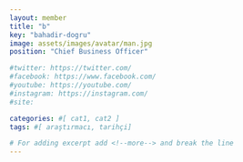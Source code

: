 ```yaml
---
layout: member
title: "b"
key: "bahadir-dogru"
image: assets/images/avatar/man.jpg
position: "Chief Business Officer"

#twitter: https://twitter.com/
#facebook: https://www.facebook.com/
#youtube: https://youtube.com/
#instagram: https://instagram.com/
#site: 

categories: #[ cat1, cat2 ]
tags: #[ araştırmacı, tarihçi]

# For adding excerpt add <!--more--> and break the line
---
```


 
<!--more-->

